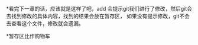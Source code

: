 
*看完下一章的话，应该就是这样了吧，add 会提示git我们进行了修改，然后git会去找到修改的具体内容，找到的结果会放在暂存区，
 如果没有提示修改，git不会去查看这个文件，修改就会遗漏。
 
*暂存区比作购物车
